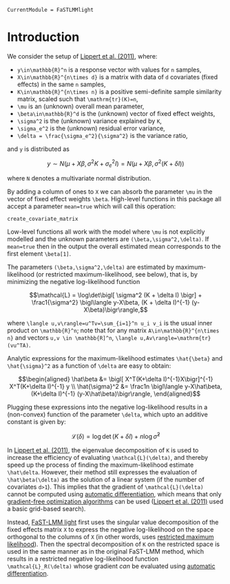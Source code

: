 ```@meta
CurrentModule = FaSTLMMlight
```

# Introduction

We consider the setup of [Lippert et al. (2011)](https://europepmc.org/article/med/21892150), where:

- ``y\in\mathbb{R}^n`` is a response vector with values for ``n`` samples,
- ``X\in\mathbb{R}^{n\times d}`` is a matrix with data of ``d`` covariates (fixed effects) in the same ``n`` samples,
- ``K\in\mathbb{R}^{n\times n}`` is a positive semi-definite sample similarity matrix, scaled such that ``\mathrm{tr}(K)=n``,
- ``\mu`` is an (unknown) overall mean parameter,
- ``\beta\in\mathbb{R}^d`` is the (unknown) vector of fixed effect weights,
- ``\sigma^2`` is the (unknown) variance explained by ``K``,
- ``\sigma_e^2`` is the (unknown) residual error variance,
- ``\delta = \frac{\sigma_e^2}{\sigma^2}`` is the variance ratio,

and ``y`` is distributed as

```math
y \sim N\bigl(\mu + X\beta, \sigma^2 K + \sigma_e^2 I\bigr) = N\bigl( \mu + X\beta, \sigma^2 (K + \delta I)\bigr)
```

where ``N`` denotes a multivariate normal distribution.

By adding a column of ones to ``X`` we can absorb the parameter ``\mu`` in the vector of fixed effect weights ``\beta``. High-level functions in this package all accept a parameter `mean=true` which will call this operation:

```@docs
create_covariate_matrix
```

Low-level functions all work with the model where ``\mu`` is not explicitly modelled and the unknown parameters are ``(\beta,\sigma^2,\delta)``. If `mean=true` then in the output the overall estimated mean corresponds to the first element ``\beta[1]``.

The parameters ``(\beta,\sigma^2,\delta)`` are estimated by maximum-likelihood (or restricted maximum-likelihood, see below), that is, by minimizing the negative log-likelihood function

```math
\mathcal{L} = \log\det\bigl[ \sigma^2 (K + \delta I) \bigr] + \frac1{\sigma^2} \bigl\langle y-X\beta, (K + \delta I)^{-1} (y-X\beta)\bigr\rangle,
```

where ``\langle u,v\rangle=u^Tv=\sum_{i=1}^n u_i v_i`` is the usual inner product on ``\mathbb{R}^n``; note that for any matrix ``A\in\mathbb{R}^{n\times n}`` and vectors ``u,v \in \mathbb{R]^n``, ``\langle u,Av\rangle=\mathrm{tr}(vu^TA)``. 

Analytic expressions for the maximum-likelihood estimates ``\hat{\beta}`` and ``\hat{\sigma}^2`` as a function of ``\delta`` are easy to obtain:

```math
\begin{aligned}
\hat\beta &= \bigl[ X^T(K+\delta I)^{-1}X\bigr]^{-1}
  X^T(K+\delta I)^{-1} y \\
  \hat{\sigma}^2 &= \frac1n \bigl\langle y-X\hat\beta, (K+\delta I)^{-1} (y-X\hat\beta)\bigr\rangle, 
\end{aligned}
```

Plugging these expressions into the negative log-likelihood results in a (non-convex) function of the parameter ``\delta``, which upto an additive constant is given by: 

```math
\mathcal{L}(\delta) = \log\det (K+\delta I) + n \log \hat{\sigma}^2
```

In [Lippert et al. (2011)](https://europepmc.org/article/med/21892150), the eigenvalue decomposition of ``K`` is used to increase the efficiency of evaluating ``\mathcal{L}(\delta)``, and thereby speed up the process of finding the maximum-likelihood estimate ``\hat\delta``. However, their method still expresses the evaluation of ``\hat\beta(\delta)`` as the solution of a linear system (if the number of covariates ``d>1``). This implies that the gradient of ``\mathcal{L}(\delta)`` cannot be computed using [automatic differentiation](https://julianlsolvers.github.io/Optim.jl/stable/user/gradientsandhessians/#Automatic-differentiation), which means that only [gradient-free optimization algorithms](https://julianlsolvers.github.io/Optim.jl/stable/algo/nelder_mead/) can be used ([Lippert et al. (2011)](https://europepmc.org/article/med/21892150) used a basic grid-based search).

Instead, [FaST-LMM light](https://github.com/tmichoel/FaSTLMMlight.jl) first uses the singular value decomposition of the fixed effects matrix ``X`` to express the negative log-likelihood on the space orthogonal to the columns of ``X`` (in other words, uses [restricted maximum likelihood](https://en.wikipedia.org/wiki/Restricted_maximum_likelihood)). Then the spectral decomposition of ``K`` on the restricted space is used in the same manner as in the original FaST-LMM method, which results in a restricted negative log-likelihood function ``\mathcal{L}_R(\delta)`` whose gradient *can* be evaluated using [automatic differentiation](https://julianlsolvers.github.io/Optim.jl/stable/user/gradientsandhessians/#Automatic-differentiation).